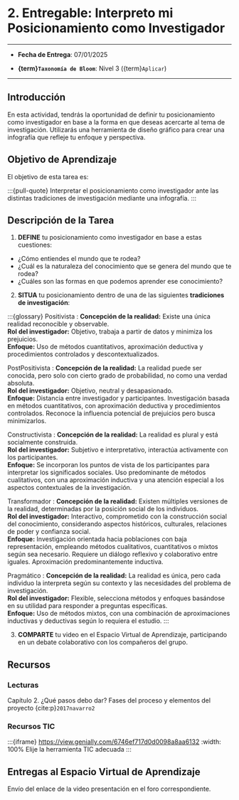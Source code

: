 # 2. Entregable: Interpreto mi Posicionamiento como Investigador

---

- **Fecha de Entrega**: 07/01/2025

- **{term}`Taxonomía de Bloom`**: Nivel 3 ({term}`Aplicar`) 

---

## Introducción

En esta actividad, tendrás la oportunidad de definir tu posicionamiento como investigador en base a la forma en que deseas acercarte al tema de investigación. Utilizarás una herramienta de diseño gráfico para crear una infografía que refleje tu enfoque y perspectiva.

## Objetivo de Aprendizaje

El objetivo de esta tarea es:

:::{pull-quote}
Interpretar el posicionamiento como investigador ante las distintas tradiciones de investigación mediante una infografía.
:::


## Descripción de la Tarea

1. **DEFINE** tu posicionamiento como investigador en base a estas cuestiones:

- ¿Cómo entiendes el mundo que te rodea?
- ¿Cuál es la naturaleza del conocimiento que se genera del mundo que te rodea?
- ¿Cuáles son las formas en que podemos aprender ese conocimiento?

2. **SITUA** tu posicionamiento dentro de una de las siguientes **tradiciones de investigación**:

:::{glossary}
Positivista
: **Concepción de la realidad:** Existe una única realidad reconocible y observable. \
**Rol del investigador:** Objetivo, trabaja a partir de datos y minimiza los prejuicios. \
**Enfoque:** Uso de métodos cuantitativos, aproximación deductiva y procedimientos controlados y descontextualizados.

PostPositivista
: **Concepción de la realidad:** La realidad puede ser conocida, pero solo con cierto grado de probabilidad, no como una verdad absoluta. \
**Rol del investigador:** Objetivo, neutral y desapasionado. \
**Enfoque:** Distancia entre investigador y participantes. Investigación basada en métodos cuantitativos, con aproximación deductiva y procedimientos controlados. Reconoce la influencia potencial de prejuicios pero busca minimizarlos.

Constructivista
: **Concepción de la realidad:** La realidad es plural y está socialmente construida. \
**Rol del investigador:** Subjetivo e interpretativo, interactúa activamente con los participantes. \
**Enfoque:** Se incorporan los puntos de vista de los participantes para interpretar los significados sociales. Uso predominante de métodos cualitativos, con una aproximación inductiva y una atención especial a los aspectos contextuales de la investigación.

Transformador
: **Concepción de la realidad:** Existen múltiples versiones de la realidad, determinadas por la posición social de los individuos. \
**Rol del investigador:** Interactivo, comprometido con la construcción social del conocimiento, considerando aspectos históricos, culturales, relaciones de poder y confianza social. \
**Enfoque:** Investigación orientada hacia poblaciones con baja representación, empleando métodos cualitativos, cuantitativos o mixtos según sea necesario. Requiere un diálogo reflexivo y colaborativo entre iguales. Aproximación predominantemente inductiva.

Pragmático
: **Concepción de la realidad:** La realidad es única, pero cada individuo la interpreta según su contexto y las necesidades del problema de investigación. \
**Rol del investigador:** Flexible, selecciona métodos y enfoques basándose en su utilidad para responder a preguntas específicas. \
**Enfoque:** Uso de métodos mixtos, con una combinación de aproximaciones inductivas y deductivas según lo requiera el estudio.
::: 

3. **COMPARTE** tu video en el Espacio Virtual de Aprendizaje, participando en un debate colaborativo con los compañeros del grupo.  

## Recursos

### Lecturas

Capítulo 2. ¿Qué pasos debo dar? Fases del proceso y elementos del proyecto {cite:p}`2017navarro2`

### Recursos TIC 

:::{iframe} https://view.genially.com/6746ef717d0d0098a8aa6132
:width: 100%
Elije la herramienta TIC adecuada
:::

## Entregas al Espacio Virtual de Aprendizaje

Envío del enlace de la video presentación en el foro correspondiente.